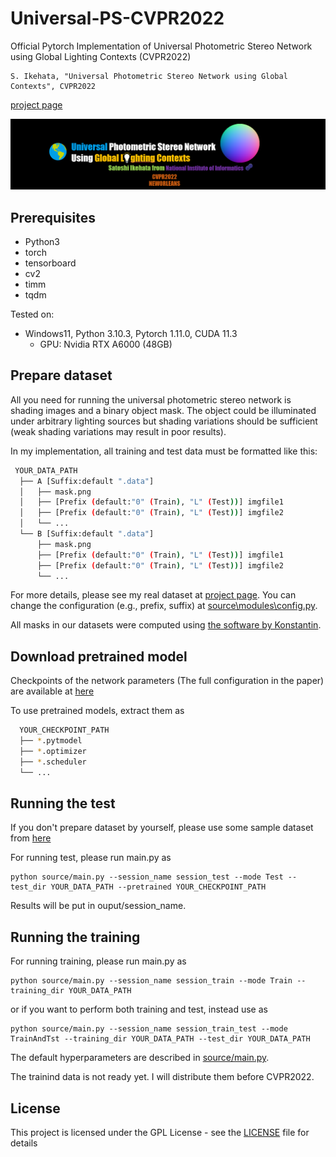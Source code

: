 # Universal-PS-CVPR2022
Official Pytorch Implementation of Universal Photometric Stereo Network using Global Lighting Contexts (CVPR2022)

```
S. Ikehata, "Universal Photometric Stereo Network using Global Contexts", CVPR2022
```

[project page](https://satoshi-ikehata.github.io/cvpr2022/univps_cvpr2022.html)

<p align="center">
<img src="webimg/top.png" width="800">  
</p>
<!-- <p align="center">
(top) Surface normal estimation result from 10 images, (bottom) ground truth.
</p> -->




## Prerequisites

- Python3
- torch
- tensorboard
- cv2
- timm
- tqdm

Tested on:
- Windows11, Python 3.10.3, Pytorch 1.11.0, CUDA 11.3
  - GPU: Nvidia RTX A6000 (48GB)

## Prepare dataset
All you need for running the universal photometric stereo network is shading images and a binary object mask. The object could be illuminated under arbitrary lighting sources but shading variations should be sufficient (weak shading variations may result in poor results).

In my implementation, all training and test data must be formatted like this:

```bash
 YOUR_DATA_PATH
  ├── A [Suffix:default ".data"]
  │   ├── mask.png
  │   ├── [Prefix (default:"0" (Train), "L" (Test))] imgfile1
  │   ├── [Prefix (default:"0" (Train), "L" (Test))] imgfile2
  │   └── ...
  └── B [Suffix:default ".data"]
      ├── mask.png
      ├── [Prefix (default:"0" (Train), "L" (Test))] imgfile1
      ├── [Prefix (default:"0" (Train), "L" (Test))] imgfile2
      └── ...
  ```

For more details, please see my real dataset at <a href="https://satoshi-ikehata.github.io/cvpr2022/univps_cvpr2022.html">project page</a>.
You can change the configuration (e.g., prefix, suffix) at <a href="https://github.com/satoshi-ikehata/Universal-PS-CVPR2022/tree/main/source/modules/config.py">source\modules\config.py</a>.


All masks in our datasets were computed using <a href="https://github.com/saic-vul/ritm_interactive_segmentation">the software by Konstantin</a>.

## Download pretrained model 
Checkpoints of the network parameters (The full configuration in the paper) are available at <a href="https://www.dropbox.com/sh/pphprxqbayoljpn/AADUPNcAdOWkbGwRK6xo5Wura?dl=0">here</a> 

To use pretrained models, extract them as

```bash
  YOUR_CHECKPOINT_PATH
  ├── *.pytmodel
  ├── *.optimizer
  ├── *.scheduler
  └── ...

  ```

## Running the test
If you don't prepare dataset by yourself, please use some sample dataset from <a href="https://satoshi-ikehata.github.io/cvpr2022/univps_cvpr2022.html">here</a>

For running test, please run main.py as 

```
python source/main.py --session_name session_test --mode Test --test_dir YOUR_DATA_PATH --pretrained YOUR_CHECKPOINT_PATH
```
Results will be put in ouput/session_name. 

## Running the training
For running training, please run main.py as
```
python source/main.py --session_name session_train --mode Train --training_dir YOUR_DATA_PATH
```
or if you want to perform both training and test, instead use as 

```
python source/main.py --session_name session_train_test --mode TrainAndTst --training_dir YOUR_DATA_PATH --test_dir YOUR_DATA_PATH
```

The default hyperparameters are described in <a href="https://github.com/satoshi-ikehata/Universal-PS-CVPR2022/tree/main/source/main.py">source/main.py</a>.

The trainind data is not ready yet. I will distribute them before CVPR2022.

## License
This project is licensed under the GPL License - see the [LICENSE](LICENSE) file for details